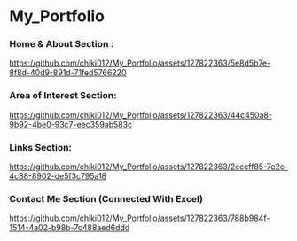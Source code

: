 # My_Portfolio

### Home & About Section :

https://github.com/chiki012/My_Portfolio/assets/127822363/5e8d5b7e-8f8d-40d9-891d-71fed5766220

### Area of Interest Section:

https://github.com/chiki012/My_Portfolio/assets/127822363/44c450a8-9b92-4be0-93c7-eec359ab583c

### Links Section:

https://github.com/chiki012/My_Portfolio/assets/127822363/2cceff85-7e2e-4c88-8902-de5f3c795a18


### Contact Me Section (Connected With Excel)

https://github.com/chiki012/My_Portfolio/assets/127822363/788b984f-1514-4a02-b98b-7c488aed6ddd

